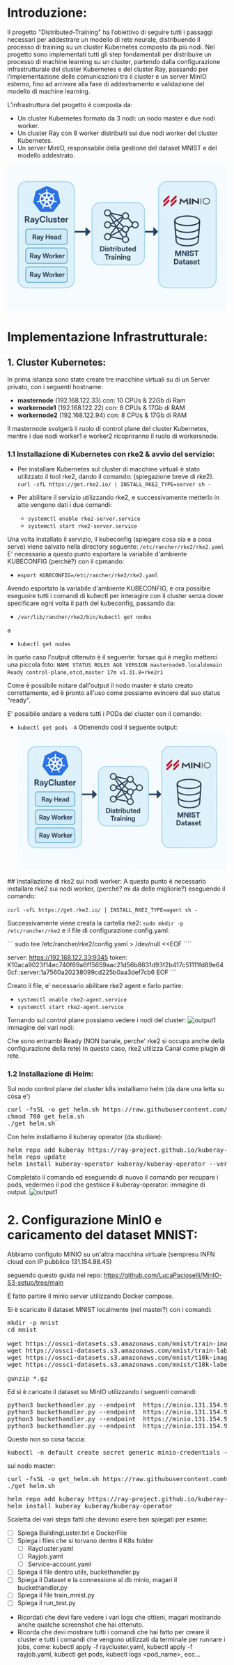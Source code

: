 # Introduzione:
Il progetto "Distributed-Training" ha l’obiettivo di seguire tutti i passaggi necessari per addestrare un modello di rete neurale, distribuendo il processo di training su un cluster Kubernetes composto da più nodi.
Nel progetto sono implementati tutti gli step fondamentali per distribuire un processo di machine learning su un cluster, partendo dalla configurazione infrastrutturale del cluster Kubernetes e del cluster Ray, passando per l’implementazione delle comunicazioni tra il cluster e un server MinIO esterno, fino ad arrivare alla fase di addestramento e validazione del modello di machine learning.

L’infrastruttura del progetto è composta da:
 - Un cluster Kubernetes formato da 3 nodi: un nodo master e due nodi worker.
 - Un cluster Ray con 8 worker distribuiti sui due nodi worker del cluster Kubernetes.
 - Un server MinIO, responsabile della gestione del dataset MNIST e del modello addestrato.

 ![Logo del progetto](./img/img.png) 


 # Implementazione Infrastrutturale: 
 ## 1. Cluster Kubernetes:
 In prima istanza sono state create tre macchine virtuali su di un Server privato, con i seguenti hostname:
 - **masternode** (192.168.122.33) con: 10 CPUs & 22Gb di Ram
 - **workernode1** (192.168.122.22) con: 8 CPUs & 17Gb di RAM
 - **workernode2** (192.168.122.94) con: 8 CPUs & 17Gb di RAM

Il masternode svolgerà il ruolo di control plane del cluster Kubernetes, mentre i due nodi worker1 e worker2 ricopriranno il ruolo di workersnode.

### 1.1 Installazione di Kubernetes con rke2 & avvio del servizio:
- Per installare Kubernetes sul cluster di macchine virtuali è stato utilizzato il tool rke2, dando il comando:  (spiegazione breve di rke2). 
```curl -sfL https://get.rke2.io/ | INSTALL_RKE2_TYPE=server sh -```

- Per abilitare il servizio utilizzando rke2, e successivamente metterlo in atto vengono dati i due comandi: 

    - ```systemctl enable rke2-server.service```
    - ```systemctl start rke2-server.service```

Una volta installato il servizio, il kubeconfig (spiegare cosa sia e a cosa serve) viene salvato nella directory seguente: ```/etc/rancher/rke2/rke2.yaml```
E' necessario a questo punto esportare la variabile d'ambiente KUBECONFIG (perchè?) con il cpmando: 

- ```export KUBECONFIG=/etc/rancher/rke2/rke2.yaml```

Avendo esportato la variabile d'ambiente KUBECONFIG, è ora possibie eseguoire tutti i comandi di kubectl per interagire con il cluster senza dover specificare ogni volta il path del kubeconfig, passando da: 

- ```/var/lib/rancher/rke2/bin/kubectl get nodes```

a 

- ```kubectl get nodes```

In queto caso l'output ottenuto è il seguente: forsae qui è meglio metterci una piccola foto:
 ``` NAME STATUS ROLES AGE VERSION masternode0.localdomain Ready control-plane,etcd,master 17m v1.31.8+rke2r1 ```

Come è possibile notare dall'output il nodo master è stato creato correttamente, ed è pronto all'uso come possiamo evincere dal suo status "ready".

E' possibile andare a vedere tutti i PODs del cluster con il comando: 

- ```kubectl get pods -A```
Ottenendo così il seguente output: 
 ![output1](./img/img.png) 



## Installazione di rke2 sui nodi worker:
A questo punto è necessario installare rke2 sui nodi worker, (perchè? mi da delle migliorie?) eseguendo il comando: 

```curl -sfL https://get.rke2.io/ | INSTALL_RKE2_TYPE=agent sh -```

Successivamente viene creata la cartella rke2: ```sudo mkdir -p /etc/rancher/rke2```
e il file di configurazione config.yaml: 

``` sudo tee /etc/rancher/rke2/config.yaml > /dev/null <<EOF ````

server: https://192.168.122.33:9345
token: K10aca9023f14ec740f69a6f15659aac21d56b8631d93f2b417c51111fd89e640cf::server:1a7560a20238099cd225b0aa3def7cb6
EOF ```


Creato il file, e' necessario abilitare rke2 agent e farlo partire: 

- ``` systemctl enable rke2-agent.service ```
- ``` systemctl start rke2-agent.service ```

Tornando sul control plane possiamo vedere i nodi del cluster: 
 ![output1](./img/)  immagine dei vari nodi:

 Che sono entrambi Ready (NON banale, perche' rke2 si occupa anche della configurazione della rete)
In questo caso, rke2 utilizza Canal come plugin di rete. 


### 1.2 Installazione di Helm:
Sul nodo control plane del cluster k8s installiamo helm (da dare una letta su cosa e')

 <pre lang="markdown">curl -fsSL -o get_helm.sh https://raw.githubusercontent.com/helm/helm/main/scripts/get-helm-3
chmod 700 get_helm.sh
./get_helm.sh</pre>

Con helm installiamo il kuberay operator (da studiare): 
<pre lang="markdown">
helm repo add kuberay https://ray-project.github.io/kuberay-helm/
helm repo update
helm install kuberay-operator kuberay/kuberay-operator --version 1.3.0
</pre>

Completato il comando ed eseguendo di nuovo il comando per recupare i pods, vedermeo il pod che gestisce 
il kuberay-operator: 
immagine di output.
![output1](./img/)


# 2. Configurazione MinIO e caricamento del dataset MNIST:
Abbiamo configuto MINIO su un'altra macchina virtuale (sempresu INFN cloud con IP pubblico 131.154.98.45)

seguendo questo guida nel repo:
https://github.com/LucaPacioselli/MinIO-S3-setup/tree/main

E fatto partire il minio server utilizzando Docker compose.

Si è scaricato il dataset MNIST localmente (nel master?) con i comandi: 

<pre lang="markdown">
mkdir -p mnist
cd mnist

wget https://ossci-datasets.s3.amazonaws.com/mnist/train-images-idx3-ubyte.gz
wget https://ossci-datasets.s3.amazonaws.com/mnist/train-labels-idx1-ubyte.gz
wget https://ossci-datasets.s3.amazonaws.com/mnist/t10k-images-idx3-ubyte.gz
wget https://ossci-datasets.s3.amazonaws.com/mnist/t10k-labels-idx1-ubyte.gz

gunzip *.gz
</pre>

Ed si è caricato il dataset su MinIO utilizzando i seguenti comandi: 
<pre lang="markdown">
python3 buckethandler.py --endpoint  https://minio.131.154.98.45.myip.cloud.infn.it --bucket datasets upload --file mnist/train-images-idx3-ubyte
python3 buckethandler.py --endpoint  https://minio.131.154.98.45.myip.cloud.infn.it --bucket datasets upload --file mnist/train-labels-idx1-ubyte
python3 buckethandler.py --endpoint  https://minio.131.154.98.45.myip.cloud.infn.it --bucket datasets upload --file mnist/t10k-images-idx3-ubyte
python3 buckethandler.py --endpoint  https://minio.131.154.98.45.myip.cloud.infn.it --bucket datasets upload --file mnist/t10k-labels-idx1-ubyte
</pre>

Questo non so cosa faccia: 
<pre lang="markdown">
kubectl -n default create secret generic minio-credentials --from-literal=AWS_ACCESS_KEY_ID=access_id --from-literal=AWS_SECRET_ACCESS_KEY=access_key --from-literal=AWS_ENDPOINT_URL=https://minio.131.154.98.45.myip.cloud.infn.it --from-literal=AWS_REGION=us-east-1
</pre>


sul nodo master: 

<pre lang="markdown">
curl -fsSL -o get_helm.sh https://raw.githubusercontent.comhelm/helm/main/scripts/get-helm-3 chmod 700 get_helm.sh
./get_helm.sh
</pre>

<pre lang="markdown">
helm repo add kuberay https://ray-project.github.io/kuberay-helm/
helm install kuberay kuberay/kuberay-operator
</pre>


Scaletta dei vari steps fatti che devono esere ben spiegati per esame:
- [ ] Spiega BuildingLuster.txt e DockerFile
- [ ] Spiega i files che si torvano dentro il K8s folder
    - [ ] Raycluster.yaml
    - [ ] Rayjob.yaml
    - [ ] Service-account.yaml
- [ ] Spiega il file dentro utils, buckethandler.py
- [ ] Spiega il Dataset e la connessione al db minio, magari il buckethandler.py
- [ ] Spiega il file train_mnist.py
- [ ] Spiega il run_test.py

- Ricordati che devi fare vedere i vari logs che ottieni, magari mostrando anche qualche screenshot che hai ottenuto. 
- Ricorda che devi mostrare tutti i comandi che hai fatto per creare il cluster e tutti i comandi che vengono utilizzati da terminale per runnare i jobs, come: kubectl apply -f raycluster.yaml, kubectl apply -f rayjob.yaml, kubectl get pods, kubectl logs <pod_name>, ecc...


